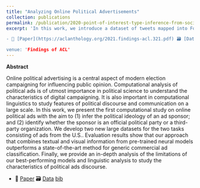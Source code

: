 ```yaml
---
title: "Analyzing Online Political Advertisements"
collection: publications
permalink: /publication/2020-point-of-interest-type-inference-from-social-media-text
excerpt: 'In this work, we introduce a dataset of tweets mapped into Foursquare POIs (locations), evaluate several text classifier models & provide temporal analysis.

- 📜 [Paper](https://aclanthology.org/2021.findings-acl.321.pdf) 🗃️ [Data](https://archive.org/details/pol_ads) [bib](https://aclanthology.org/2021.findings-acl.321.bib)

venue: 'Findings of ACL'
---
```


**Abstract**

Online political advertising is a central aspect
of modern election campaigning for influencing public opinion. Computational analysis of
political ads is of utmost importance in political science to understand the characteristics
of digital campaigning. It is also important
in computational linguistics to study features
of political discourse and communication on
a large scale. In this work, we present the
first computational study on online political
ads with the aim to (1) infer the political ideology of an ad sponsor; and (2) identify whether
the sponsor is an official political party or a
third-party organization. We develop two new
large datasets for the two tasks consisting of
ads from the U.S.. Evaluation results show
that our approach that combines textual and visual information from pre-trained neural models outperforms a state-of-the-art method for
generic commercial ad classification. Finally,
we provide an in-depth analysis of the limitations of our best-performing models and linguistic analysis to study the characteristics of
political ads discourse.

- 📜 [Paper](https://aclanthology.org/2021.findings-acl.321.pdf) 🗃️ [Data](https://archive.org/details/pol_ads) [bib](https://aclanthology.org/2021.findings-acl.321.bib)
